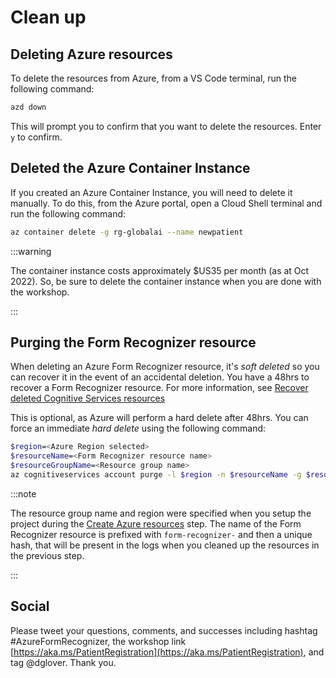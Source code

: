 # Clean up

## Deleting Azure resources

To delete the resources from Azure, from a VS Code terminal, run the following command:

```bash
azd down
```

This will prompt you to confirm that you want to delete the resources. Enter `y` to confirm.

## Deleted the Azure Container Instance

If you created an Azure Container Instance, you will need to delete it manually. To do this, from the Azure portal, open a Cloud Shell terminal and run the following command:

```bash
az container delete -g rg-globalai --name newpatient
```

:::warning

The container instance costs approximately $US35 per month (as at Oct 2022). So, be sure to delete the container instance when you are done with the workshop.

:::

## Purging the Form Recognizer resource

When deleting an Azure Form Recognizer resource, it's _soft deleted_ so you can recover it in the event of an accidental deletion. You have a 48hrs to recover a Form Recognizer resource. For more information, see [Recover deleted Cognitive Services resources](https://learn.microsoft.com/azure/cognitive-services/manage-resources?WT.mc_id=aiml-77396-cxa)

This is optional, as Azure will perform a hard delete after 48hrs. You can force an immediate *hard delete* using the following command:

```bash
$region=<Azure Region selected>
$resourceName=<Form Recognizer resource name>
$resourceGroupName=<Resource group name>
az cognitiveservices account purge -l $region -n $resourceName -g $resourceGroupName
```

:::note

The resource group name and region were specified when you setup the project during the [Create Azure resources](./20-create-azure-services.md) step. The name of the Form Recognizer resource is prefixed with `form-recognizer-` and then a unique hash, that will be present in the logs when you cleaned up the resources in the previous step.

:::

## Social

Please tweet your questions, comments, and successes including hashtag #AzureFormRecognizer, the workshop link [https://aka.ms/PatientRegistration](https://aka.ms/PatientRegistration), and tag @dglover. Thank you.
